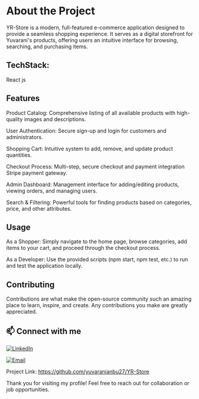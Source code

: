 # About the Project
YR-Store is a modern, full-featured e-commerce application designed to provide a seamless shopping experience. It serves as a digital storefront for Yuvarani's products, offering users an intuitive interface for browsing, searching, and purchasing items.

## TechStack:
React js



## Features
Product Catalog: Comprehensive listing of all available products with high-quality images and descriptions.

User Authentication: Secure sign-up and login for customers and administrators.

Shopping Cart: Intuitive system to add, remove, and update product quantities.

Checkout Process: Multi-step, secure checkout and payment integration  Stripe payment gateway.

Admin Dashboard: Management interface for adding/editing products, viewing orders, and managing users.

Search & Filtering: Powerful tools for finding products based on categories, price, and other attributes.




## Usage
As a Shopper: Simply navigate to the home page, browse categories, add items to your cart, and proceed through the checkout process.

As a Developer: Use the provided scripts (npm start, npm test, etc.) to run and test the application locally.



## Contributing
Contributions are what make the open-source community such an amazing place to learn, inspire, and create. Any contributions you make are greatly appreciated.




## 📫 Connect with me

[![LinkedIn](https://img.shields.io/badge/LINKEDIN-blue?style=for-the-badge&logo=linkedin)](https://www.linkedin.com/in/yuvaranianbu)


[![Email](https://img.shields.io/badge/GMAIL-yuvaranianbu27@gmail.com-red?style=for-the-badge&logo=gmail)](mailto:yuvaranianbu27@gmail.com)




Project Link: https://github.com/yuvaranianbu27/YR-Store


Thank you for visiting my profile! Feel free to reach out for collaboration or job opportunities.
